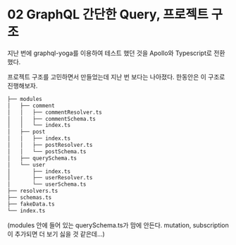 # 02 GraphQL 간단한 Query, 프로젝트 구조

지난 번에 graphql-yoga를 이용하여 테스트 했던 것을 Apollo와 Typescript로 전환했다.

프로젝트 구조를 고민하면서 만들었는데 지난 번 보다는 나아졌다. 한동안은 이 구조로 진행해보자.

```cmd
├── modules
│   ├── comment
│   │   ├── commentResolver.ts
│   │   ├── commentSchema.ts
│   │   └── index.ts
│   ├── post
│   │   ├── index.ts
│   │   ├── postResolver.ts
│   │   └── postSchema.ts
│   ├── querySchema.ts
│   └── user
│       ├── index.ts
│       ├── userResolver.ts
│       └── userSchema.ts
├── resolvers.ts
├── schemas.ts
├── fakeData.ts
└── index.ts
```

(modules 안에 들어 있는 querySchema.ts가 맘에 안든다. mutation, subscription이 추가되면 더 보기 싫을 것 같은데...)

